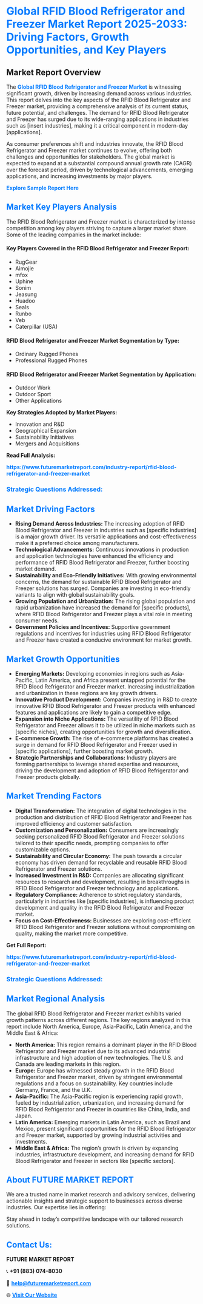<h1 style="color: #007BFF;">Global RFID Blood Refrigerator and Freezer Market Report 2025-2033: Driving Factors, Growth Opportunities, and Key Players</h1>

<section id="overview">
<h2>Market Report Overview</h2>
<p>The <a href="https://www.futuremarketreport.com/industry-report/rfid-blood-refrigerator-and-freezer-market" style="color: #007BFF; text-decoration: none;"><strong>Global RFID Blood Refrigerator and Freezer Market</strong></a> is witnessing significant growth, driven by increasing demand across various industries. This report delves into the key aspects of the RFID Blood Refrigerator and Freezer market, providing a comprehensive analysis of its current status, future potential, and challenges. The demand for RFID Blood Refrigerator and Freezer has surged due to its wide-ranging applications in industries such as [insert industries], making it a critical component in modern-day [applications].</p>
<p>As consumer preferences shift and industries innovate, the RFID Blood Refrigerator and Freezer market continues to evolve, offering both challenges and opportunities for stakeholders. The global market is expected to expand at a substantial compound annual growth rate (CAGR) over the forecast period, driven by technological advancements, emerging applications, and increasing investments by major players.</p>
</section>

<section id="overview">
<p><a href="https://www.futuremarketreport.com/request-sample/reportId=32233" style="color: #007BFF; text-decoration: none;"><strong>Explore Sample Report Here</strong></a></p>
</section>

<section id="key-players">
<h2 style="color: #007BFF;">Market Key Players Analysis</h2>
<p>The RFID Blood Refrigerator and Freezer market is characterized by intense competition among key players striving to capture a larger market share. Some of the leading companies in the market include:</p>
<h4>Key Players Covered in the RFID Blood Refrigerator and Freezer Report:</h4>
<ul><li>RugGear</li><li>Aimojie</li><li>mfox</li><li>Uphine</li><li>Sonim</li><li>Jeasung</li><li>Huadoo</li><li>Seals</li><li>Runbo</li><li>Veb</li><li>Caterpillar (USA)</li></ul>
<h4>RFID Blood Refrigerator and Freezer Market Segmentation by Type:</h4>
<ul><li>Ordinary Rugged Phones</li><li>Professional Rugged Phones</li></ul>

<h4>RFID Blood Refrigerator and Freezer Market Segmentation by Application:</h4>
<ul><li>Outdoor Work</li><li>Outdoor Sport</li><li>Other Applications</li></ul>
<p><strong>Key Strategies Adopted by Market Players:</strong></p>
<ul>
<li>Innovation and R&D</li>
<li>Geographical Expansion</li>
<li>Sustainability Initiatives</li>
<li>Mergers and Acquisitions</li>
</ul>
</section>

<section>
<p><strong>Read Full Analysis: </strong></p><a href="https://www.futuremarketreport.com/industry-report/rfid-blood-refrigerator-and-freezer-market" style="color: #007BFF; text-decoration: none;"><strong>https://www.futuremarketreport.com/industry-report/rfid-blood-refrigerator-and-freezer-market</strong></a>
<h3 style="color: #007BFF;">Strategic Questions Addressed:</h3>
</section>

<section id="driving-factors">
<h2 style="color: #007BFF;">Market Driving Factors</h2>
<ul>
<li><strong>Rising Demand Across Industries:</strong> The increasing adoption of RFID Blood Refrigerator and Freezer in industries such as [specific industries] is a major growth driver. Its versatile applications and cost-effectiveness make it a preferred choice among manufacturers.</li>
<li><strong>Technological Advancements:</strong> Continuous innovations in production and application technologies have enhanced the efficiency and performance of RFID Blood Refrigerator and Freezer, further boosting market demand.</li>
<li><strong>Sustainability and Eco-Friendly Initiatives:</strong> With growing environmental concerns, the demand for sustainable RFID Blood Refrigerator and Freezer solutions has surged. Companies are investing in eco-friendly variants to align with global sustainability goals.</li>
<li><strong>Growing Population and Urbanization:</strong> The rising global population and rapid urbanization have increased the demand for [specific products], where RFID Blood Refrigerator and Freezer plays a vital role in meeting consumer needs.</li>
<li><strong>Government Policies and Incentives:</strong> Supportive government regulations and incentives for industries using RFID Blood Refrigerator and Freezer have created a conducive environment for market growth.</li>
</ul>
</section>

<section id="growth-opportunities">
<h2 style="color: #007BFF;">Market Growth Opportunities</h2>
<ul>
<li><strong>Emerging Markets:</strong> Developing economies in regions such as Asia-Pacific, Latin America, and Africa present untapped potential for the RFID Blood Refrigerator and Freezer market. Increasing industrialization and urbanization in these regions are key growth drivers.</li>
<li><strong>Innovative Product Development:</strong> Companies investing in R&D to create innovative RFID Blood Refrigerator and Freezer products with enhanced features and applications are likely to gain a competitive edge.</li>
<li><strong>Expansion into Niche Applications:</strong> The versatility of RFID Blood Refrigerator and Freezer allows it to be utilized in niche markets such as [specific niches], creating opportunities for growth and diversification.</li>
<li><strong>E-commerce Growth:</strong> The rise of e-commerce platforms has created a surge in demand for RFID Blood Refrigerator and Freezer used in [specific applications], further boosting market growth.</li>
<li><strong>Strategic Partnerships and Collaborations:</strong> Industry players are forming partnerships to leverage shared expertise and resources, driving the development and adoption of RFID Blood Refrigerator and Freezer products globally.</li>
</ul>
</section>

<section id="trending-factors">
<h2 style="color: #007BFF;">Market Trending Factors</h2>
<ul>
<li><strong>Digital Transformation:</strong> The integration of digital technologies in the production and distribution of RFID Blood Refrigerator and Freezer has improved efficiency and customer satisfaction.</li>
<li><strong>Customization and Personalization:</strong> Consumers are increasingly seeking personalized RFID Blood Refrigerator and Freezer solutions tailored to their specific needs, prompting companies to offer customizable options.</li>
<li><strong>Sustainability and Circular Economy:</strong> The push towards a circular economy has driven demand for recyclable and reusable RFID Blood Refrigerator and Freezer solutions.</li>
<li><strong>Increased Investment in R&D:</strong> Companies are allocating significant resources to research and development, resulting in breakthroughs in RFID Blood Refrigerator and Freezer technology and applications.</li>
<li><strong>Regulatory Compliance:</strong> Adherence to strict regulatory standards, particularly in industries like [specific industries], is influencing product development and quality in the RFID Blood Refrigerator and Freezer market.</li>
<li><strong>Focus on Cost-Effectiveness:</strong> Businesses are exploring cost-efficient RFID Blood Refrigerator and Freezer solutions without compromising on quality, making the market more competitive.</li>
</ul>
</section>

<section>
<p><strong>Get Full Report: </strong></p><a href="https://www.futuremarketreport.com/industry-report/rfid-blood-refrigerator-and-freezer-market" style="color: #007BFF; text-decoration: none;"><strong>https://www.futuremarketreport.com/industry-report/rfid-blood-refrigerator-and-freezer-market</strong></a>
<h3 style="color: #007BFF;">Strategic Questions Addressed:</h3>
</section>


<section id="regional-analysis">
<h2 style="color: #007BFF;">Market Regional Analysis</h2>
<p>The global RFID Blood Refrigerator and Freezer market exhibits varied growth patterns across different regions. The key regions analyzed in this report include North America, Europe, Asia-Pacific, Latin America, and the Middle East & Africa:</p>
<ul>
<li><strong>North America:</strong> This region remains a dominant player in the RFID Blood Refrigerator and Freezer market due to its advanced industrial infrastructure and high adoption of new technologies. The U.S. and Canada are leading markets in this region.</li>
<li><strong>Europe:</strong> Europe has witnessed steady growth in the RFID Blood Refrigerator and Freezer market, driven by stringent environmental regulations and a focus on sustainability. Key countries include Germany, France, and the U.K.</li>
<li><strong>Asia-Pacific:</strong> The Asia-Pacific region is experiencing rapid growth, fueled by industrialization, urbanization, and increasing demand for RFID Blood Refrigerator and Freezer in countries like China, India, and Japan.</li>
<li><strong>Latin America:</strong> Emerging markets in Latin America, such as Brazil and Mexico, present significant opportunities for the RFID Blood Refrigerator and Freezer market, supported by growing industrial activities and investments.</li>
<li><strong>Middle East & Africa:</strong> The region’s growth is driven by expanding industries, infrastructure development, and increasing demand for RFID Blood Refrigerator and Freezer in sectors like [specific sectors].</li>
</ul>
</section>

<footer>
<h2 style="color: #007BFF;">About FUTURE MARKET REPORT</h2>
<p>We are a trusted name in market research and advisory services, delivering actionable insights and strategic support to businesses across diverse industries. Our expertise lies in offering:</p>

<p>Stay ahead in today’s competitive landscape with our tailored research solutions.</p>

<h2 style="color: #007BFF;">Contact Us:</h2>
<p><strong>FUTURE MARKET REPORT</strong></p>
<p>📞 <strong>+91 (883) 074-8030</strong></p>
<p>📧 <strong><a href="mailto:help@futuremarketreport.com" style="color: #007BFF;">help@futuremarketreport.com</a></strong></p>
<p>🌐 <strong><a href="https://www.futuremarketreport.com/" style="color: #007BFF;">Visit Our Website</a></strong></p>
</footer>